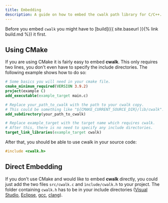 ```yaml
---
title: Embedding
description: A guide on how to embed the cwalk path library for C/C++.
---
```


Before you embed `cwalk` you might have to [build]({{ site.baseurl }}{% link build.md %}) it first.

## Using CMake
If you are using CMake it is fairly easy to embed **cwalk**. 
This only requires two lines, you don't even have to specify the include directories.
The following example shows how to do so:
```cmake
# Some basics you will need in your cmake file.
cmake_minimum_required(VERSION 3.9.2)
project(example C)
add_executable(example_target main.c)

# Replace your_path_to_cwalk with the path to your cwalk copy. 
# This could be something like "${CMAKE_CURRENT_SOURCE_DIR}/lib/cwalk".
add_subdirectory(your_path_to_cwalk) 

# Replace example_target with the target name which requires cwalk.
# After this, there is no need to specify any include directories.
target_link_libraries(example_target cwalk)
```

After that, you should be able to use cwalk in your source code:
```c
#include <cwalk.h>
```

## Direct Embedding
If you don't use CMake and would like to embed **cwalk** directly, you could 
just add the two files ``src/cwalk.c`` and ``ìnclude/cwalk.h`` to your project.
The folder containing ``cwalk.h`` has to be in your include directories 
([Visual Studio](https://docs.microsoft.com/en-us/cpp/ide/vcpp-directories-property-page?view=vs-2017), 
[Eclipse](https://help.eclipse.org/mars/index.jsp?topic=%2Forg.eclipse.cdt.doc.user%2Freference%2Fcdt_u_prop_general_pns_inc.htm), 
[gcc](https://www.rapidtables.com/code/linux/gcc/gcc-i.html),
[clang](https://clang.llvm.org/docs/ClangCommandLineReference.html#include-path-management)).